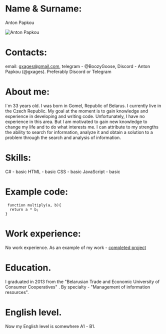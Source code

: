 # Name & Surname: 
Anton Papkou


![Anton Papkou](https://github.com/gxages/rsschool-cv/blob/main/image/MyFoto.jpg)

# Contacts:
 email: gxages@gmail.com, telegram - @BoozyGoose, Discord - Anton Papkou (@gxages). Preferably Discord or Telegram

# About me: 
I`m 33 years old. I was born in Gomel, Republic of Belarus. I currently live in the Czech Republic.
My goal at the moment is to gain knowledge and experience in developing and writing code. 
Unfortunately, I have no experience in this area. But I am motivated to gain new knowledge to change my life and to do what interests me.
I can attribute to my strengths the ability to search for information, analyze it and obtain a solution to a problem through the search and analysis of information.

# Skills:
 C# - basic 
 HTML - basic
 CSS - basic
 JavaScript - basic

# Example code:
```
 function multiply(a, b){
  return a * b;
}
```

# Work experience:
No work experience. As an example of my work - [completed project](https://github.com/gxages/rsschool-cv/blob/gh-pages/cv.md)

# Education.
I graduated in 2013 from the "Belarusian Trade and Economic University of Consumer Cooperatives" . By specialty - "Management of information resources".


# English level.
Now my English level is somewhere A1 - B1.
